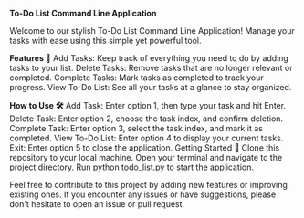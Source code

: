 **To-Do List Command Line Application**

Welcome to our stylish To-Do List Command Line Application! Manage your tasks with ease using this simple yet powerful tool.

**Features 🚀**
Add Tasks: Keep track of everything you need to do by adding tasks to your list.
Delete Tasks: Remove tasks that are no longer relevant or completed.
Complete Tasks: Mark tasks as completed to track your progress.
View To-Do List: See all your tasks at a glance to stay organized.

**How to Use 🛠️**
Add Task: Enter option 1, then type your task and hit Enter.
Delete Task: Enter option 2, choose the task index, and confirm deletion.
Complete Task: Enter option 3, select the task index, and mark it as completed.
View To-Do List: Enter option 4 to display your current tasks.
Exit: Enter option 5 to close the application.
Getting Started 🏁
Clone this repository to your local machine.
Open your terminal and navigate to the project directory.
Run python todo_list.py to start the application.

Feel free to contribute to this project by adding new features or improving existing ones. If you encounter any issues or have suggestions, please don't hesitate to open an issue or pull request.
